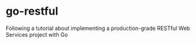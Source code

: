 # go-restful
Following a tutorial about implementing a production-grade RESTful Web Services project with Go
